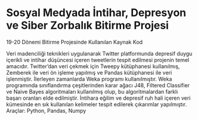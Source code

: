 # Sosyal Medyada İntihar, Depresyon ve Siber Zorbalık Bitirme Projesi
19-20 Dönemi Bitirme Projesinde Kullanılan Kaynak Kod

Veri madenciliği teknikleri uygulanarak Twitter platformunda depresif duygu içerikli ve intihar düşüncesi içeren tweetlerin tespit edilmesi projenin temel amacıdır.
Twitter’dan veri çekmek için Tweepy kütüphanesi kullanılmış, Zemberek ile veri ön işleme yapılmış ve Pandas kütüphanesi ile veri işlenmiştir.
İlerleyen zamanlarda Weka programı kullanılmıştır. Weka programında sınıflandırma çeşitlerinden karar ağacı J48, Filtered Classifier ve Naive Bayes algoritmaları kullanılmış olup, bu algoritmalardan farklı başarı oranları elde edilmiştir.
İntihara eğilim ve depresif ruh hali içeren veri kümesinde en sık kullanılan kelimeler tespit edilerek çıkarımlar yapılmıştır.
Araçlar: Python, Pandas, Numpy
